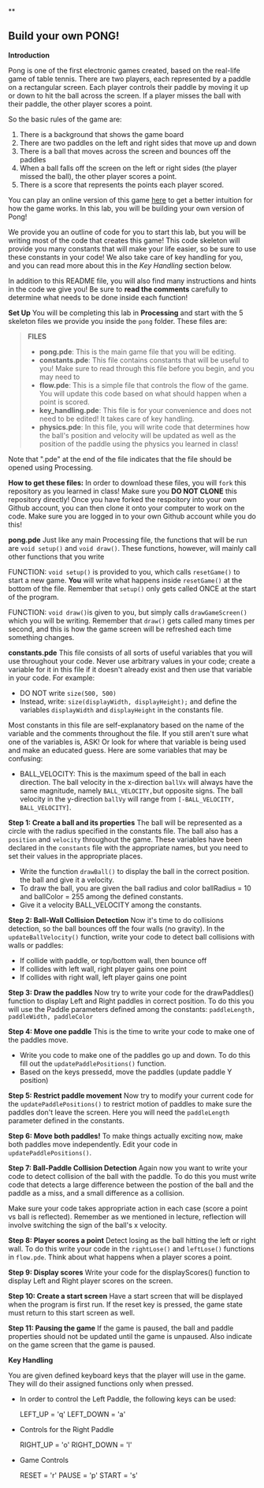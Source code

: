 **

Build your own PONG!
---------
**Introduction**

Pong is one of the first electronic games created, based on the real-life game of table tennis. There are two players, each represented by a paddle on a rectangular screen. Each player controls their paddle by moving it up or down to hit the ball across the screen. If a player misses the ball with their paddle, the other player scores a point.

So the basic rules of the game are:

 1. There is a background that shows the game board
 2. There are two paddles on the left and right sides that move up and down
 3. There is a ball that moves across the screen and bounces off the paddles
 4. When a ball falls off the screen on the left or right sides (the player missed the ball), the other player scores a point.
 5. There is a score that represents the points each player scored.

You can play an online version of this game [here](http://www.ponggame.org) to get a better intuition for how the game works. In this lab, you will be building your own version of Pong!

We provide you an outline of code for you to start this lab, but you will be writing most of the code that creates this game! This code skeleton will provide you many constants that will make your life easier, so be sure to use these constants in your code! We also take care of key handling for you,  and you can read more about this in the *Key Handling* section below.

In addition to this README file, you will also find many instructions and hints in the code we give you! Be sure to **read the comments** carefully to determine what needs to be done inside each function!

**Set Up**
You will be completing this lab in **Processing** and start with the 5 skeleton files we provide you inside the `pong` folder. These files are:
> **FILES**
> - **pong.pde**: This is the main game file that you will be editing.
> - **constants.pde**: This file contains constants that will be useful to you! Make sure to read through this file before you begin, and you may need to 
> - **flow.pde**: This is a simple file that controls the flow of the game. You will update this code based on what should happen when a point is scored.
> - **key_handling.pde**: This file is for your convenience and does not need to be edited! It takes care of key handling.
> - **physics.pde**: In this file, you will write code that determines how the ball's position and velocity will be updated as well as the position of the paddle using the physics you learned in class!

Note that ".pde" at the end of the file indicates that the file should be opened using Processing.

**How to get these files:**
In order to download these files, you will `fork` this repository as you learned in class! Make sure you **DO NOT CLONE** this repository directly! Once you have forked the respoitory into your own Github account, you can then clone it onto your computer to work on the code. Make sure you are logged in to your own Github account while you do this!

<i class="icon-folder-open"></i> **pong.pde**
Just like any main Processing file, the functions that will be run are
 `void setup()` and `void draw()`. These functions, however, will mainly call other functions that you write

FUNCTION: `void setup()` is provided to you, which calls `resetGame()` to start a new game. **You** will write what happens inside `resetGame()` at the bottom of the file. Remember that `setup()` only gets called ONCE at the start of the program.

FUNCTION: `void draw()`is given to you, but simply calls `drawGameScreen()` which you will be writing. Remember that `draw()` gets called many times per second, and this is how the game screen will be refreshed each time something changes.
 
<i class="icon-folder-open"></i> **constants.pde**
This file consists of all sorts of useful variables that you will use throughout your code. Never use arbitrary values in your code; create a variable for it in this file if it doesn't already exist and then use that variable in your code. For example:

 - DO NOT write `size(500, 500)`
 - Instead, write: `size(displayWidth, displayHeight);` and define the variables `displayWidth` and `displayHeight` in the constants file.

Most constants in this file are self-explanatory based on the name of the variable and the comments throughout the file. If you still aren't sure what one of the variables is, ASK! Or look for where that variable is being used and make an educated guess. Here are some variables that may be confusing:

 - BALL_VELOCITY: This is the maximum speed of the ball in each direction. The ball velocity in the x-direction `ballVx` will always have the same magnitude, namely `BALL_VELOCITY,`but opposite signs. The ball velocity in the y-direction `ballVy` will range from `[-BALL_VELOCITY, BALL_VELOCITY]`.

**Step 1: Create a ball and its properties**
 The ball will be represented as a circle with the radius specified in the constants file. The ball also has a `position` and `velocity` throughout the game. These variables have been declared in the `constants` file with the appropriate names, but you need to set their values in the appropriate places.
 
 - Write the function `drawBall()` to display the ball in the correct position. the ball and give it a velocity.
 - To draw the ball, you are given the ball radius and color ballRadius = 10 and ballColor = 255 among the defined constants.
 - Give it a velocity BALL_VELOCITY among the constants. 

**Step 2: Ball-Wall Collision Detection**
Now it's time to do collisions detection, so the ball bounces off the four walls (no gravity).
In the `updateBallVelocity()` function, write your code to detect ball collisions with walls or paddles:
  
 - If collide with paddle, or top/bottom wall, then bounce off
 - If collides with left wall, right player gains one point
 - If collides with right wall, left player gains one point
 
**Step 3: Draw the paddles**
Now try to write your code for the drawPaddles() function to display Left and Right paddles in correct position.
To do this you will use the Paddle parameters defined among the constants:  `paddleLength,  paddleWidth, paddleColor`

**Step 4: Move one paddle**
This is the time to write your code to make one of the paddles move.

 - Write you code to make one of the paddles go up and down. To do this fill out the `updatePaddlePositions()` function.
 -  Based on the keys pressedd, move the paddles (update paddle Y position)

**Step 5: Restrict paddle movement**
Now try to modify your current code for the `updatePaddlePositions()` to restrict motion of paddles to make sure the paddles don't leave the screen.
Here you will need the `paddleLength` parameter defined in the constants.

**Step 6: Move both paddles!**
To make things actually exciting now, make both paddles move independently. Edit your code in `updatePaddlePositions()`.

**Step 7: Ball-Paddle Collision Detection**
Again now you want to write your code to detect collision of the ball with the paddle. To do this you must write code that detects a large difference between the postion of the ball and the paddle as a miss, and a small difference as a collision. 

Make sure your code takes appropriate action in each case (score a point vs ball is reflected). Remember as we mentioned in lecture, reflection will involve switching the sign of the ball's x velocity. 

**Step 8: Player scores a point**
Detect losing as the ball hitting the left or right wall.
To do this write your code in the `rightLose()` and `leftLose()` functions in `flow.pde`. Think about what happens when a player scores a point.

**Step 9: Display scores**
Write your code for the displayScores() function to display Left and Right player scores on the screen.

**Step 10: Create a start screen**
Have a start screen that will be displayed when the program is first run. If the reset key is pressed, the game state must return to this start screen as well.

**Step 11: Pausing the game**
If the game is paused, the ball and paddle properties should not be updated until the game is unpaused. Also indicate on the game screen that the game is paused.

**Key Handling**

You are given defined keyboard keys that the player will use in the game. They will do their assigned functions only when pressed.

 - In order to control the Left Paddle, the following keys can be used:

	LEFT_UP = 'q'                  LEFT_DOWN = 'a'

 - Controls for the Right Paddle
 
	RIGHT_UP = 'o'        RIGHT_DOWN = 'l'

 - Game Controls
 
	RESET = 'r'        PAUSE = 'p'           START = 's'
